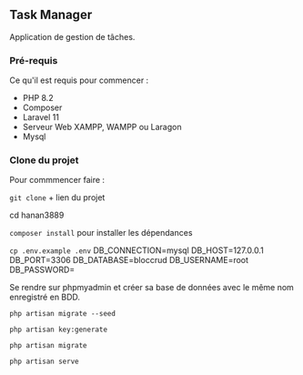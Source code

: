 ## Task Manager

Application de gestion de tâches.

### Pré-requis

Ce qu'il est requis pour commencer :

-   PHP 8.2
-   Composer
-   Laravel 11
-   Serveur Web XAMPP, WAMPP ou Laragon
-   Mysql

### Clone du projet

Pour commmencer faire :

`git clone` + lien du projet

cd hanan3889

`composer install` pour installer les dépendances

`cp .env.example .env` 
DB_CONNECTION=mysql
DB_HOST=127.0.0.1
DB_PORT=3306
DB_DATABASE=bloccrud
DB_USERNAME=root
DB_PASSWORD=

Se rendre sur phpmyadmin et créer sa base de données avec le même nom enregistré en BDD.

`php artisan migrate --seed`

`php artisan key:generate`

`php artisan migrate`

`php artisan serve`


